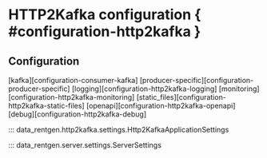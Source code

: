 # HTTP2Kafka configuration { #configuration-http2kafka }

## Configuration

[kafka][configuration-consumer-kafka]
[producer-specific][configuration-producer-specific]
[logging][configuration-http2kafka-logging]
[monitoring][configuration-http2kafka-monitoring]
[static_files][configuration-http2kafka-static-files]
[openapi][configuration-http2kafka-openapi]
[debug][configuration-http2kafka-debug]

::: data_rentgen.http2kafka.settings.Http2KafkaApplicationSettings

::: data_rentgen.server.settings.ServerSettings
